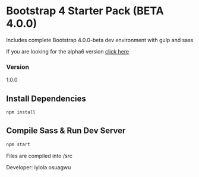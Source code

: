 # Bootstrap 4 Starter Pack (BETA 4.0.0)

Includes complete Bootstrap 4.0.0-beta dev environment with gulp and sass

If you are looking for the alpha6 version [click here](https://github.com/bradtraversy/bs4starter_alpha6)

### Version

1.0.0

## Install Dependencies

```bash
npm install 
```

## Compile Sass & Run Dev Server

```bash
npm start
```

Files are compiled into /src

Developer: iyiola osuagwu